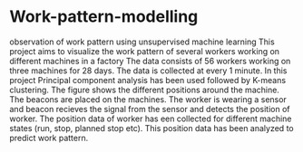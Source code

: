 # Work-pattern-modelling
observation of work pattern using unsupervised machine learning
This project aims to visualize the work pattern of several workers working on different machines in a factory
The data consists of 56 workers working on three machines for 28 days.
The data is collected at every 1 minute.
In this project Principal component analysis has been used followed by K-means clustering.
The figure shows the different positions around the machine. The beacons are placed on the machines. The worker is wearing a sensor and beacon recieves the signal from the sensor and detects the position of worker.
The position data of worker has een collected for different machine states (run, stop, planned stop etc).
This position data has been analyzed to predict work pattern.

